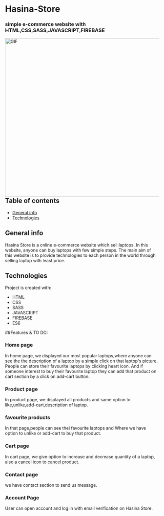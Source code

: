 # Hasina-Store
### simple e-commerce website with HTML,CSS,SASS,JAVASCRIPT,FIREBASE
 <img align="left" alt="GIF" src="https://user-images.githubusercontent.com/97860664/152707428-5c7241d9-0909-421f-b4d6-4095b4e2aae2.png" width="700" height="520" />

## Table of contents
* [General info](#general-info)
* [Technologies](#technologies)


## General info
Hasina Store is a online e-commerce website which sell laptops. In this website, anyone can buy laptops with few simple steps. The main aim of this website is to provide technologies to each person in the world through selling laptop with least price.
## Technologies
  Project is created with:
* HTML
* CSS
* SASS
* JAVASCRIPT
* FIREBASE
* ES6

##Features & TO DO:

### Home page
In home page, we displayed our most popular laptops,where anyone can see the the description of a laptop by a simple click on that laptop's picture. People can store their favourite laptops by clicking heart icon. And if someone interest to buy their favourite laptop they can add that product on cart section by a click on add-cart button.
### Product page
In product page, we displayed all products and same option to like,unlike,add-cart,description of laptop.
### favourite products
In that page,people can see thei  favourite laptops and Where we have option to unlike or add-cart to buy that product.
### Cart page
In cart page, we give option to increase and decrease quantity of a laptop, also a cancel icon to cancel product.
### Contact page
we have contact section to send us message.
### Account Page
User can open account and log in with email verification on Hasina Store.

